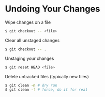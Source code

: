 # Undoing Your Changes

Wipe changes on a file

```bash
$ git checkout -- <file>
```

Clear all unstaged changes

```bash
$ git checkout -- .
```

Unstaging your changes

```bash
$ git reset HEAD <file>
```

Delete untracked files (typically new files)

```bash
$ git clean -n # dry run
$ git clean -f # force, do it for real
```